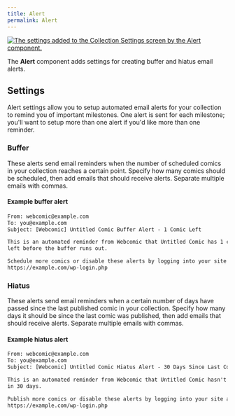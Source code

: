 ```yaml
---
title: Alert
permalink: Alert
---
```


[![The settings added to the Collection Settings screen by the Alert
component.][img-1]][img-1]

The **Alert** component adds settings for creating buffer and hiatus email
alerts.

## Settings

Alert settings allow you to setup automated email alerts for your collection to
remind you of important milestones. One alert is sent for each milestone;
you'll want to setup more than one alert if you'd like more than one reminder.

### Buffer

These alerts send email reminders when the number of scheduled comics in your
collection reaches a certain point. Specify how many comics should be
scheduled, then add emails that should receive alerts. Separate multiple emails
with commas.

#### Example buffer alert

```txt
From: webcomic@example.com
To: you@example.com
Subject: [Webcomic] Untitled Comic Buffer Alert - 1 Comic Left

This is an automated reminder from Webcomic that Untitled Comic has 1 comic
left before the buffer runs out.

Schedule more comics or disable these alerts by logging into your site at
https://example.com/wp-login.php
```

### Hiatus

These alerts send email reminders when a certain number of days have passed
since the last published comic in your collection. Specify how many days it
should be since the last comic was published, then add emails that should
receive alerts. Separate multiple emails with commas.

#### Example hiatus alert

```txt
From: webcomic@example.com
To: you@example.com
Subject: [Webcomic] Untitled Comic Hiatus Alert - 30 Days Since Last Comic

This is an automated reminder from Webcomic that Untitled Comic hasn't updated
in 30 days.

Publish more comics or disable these alerts by logging into your site at
https://example.com/wp-login.php
```

[img-1]: srv/Alert.png
